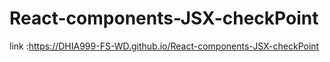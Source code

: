 # React-components-JSX-checkPoint
link :https://DHIA999-FS-WD.github.io/React-components-JSX-checkPoint

